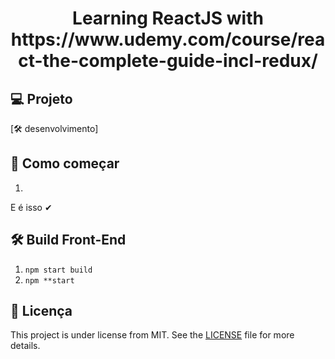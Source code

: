 <h1 align="center">
Learning ReactJS with https://www.udemy.com/course/react-the-complete-guide-incl-redux/
</h1>

## 💻 Projeto
[🛠️ desenvolvimento]

## 🏁 Como começar

1. 

E é isso ✔

## 🛠️ Build Front-End

1. `npm start build`
2. `npm **start`

## 📝 Licença

This project is under license from MIT. See the [LICENSE](LICENSE) file for more details.
